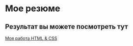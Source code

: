 # Мое резюме

##  Результат вы можете посмотреть тут

[Моя работа  HTML & CSS](https://ttglrlz.github.io/My-work/)
